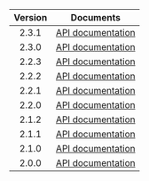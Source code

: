 | Version | Documents |
|:---:|---|
| 2.3.1 | [API documentation](2.3.1) |
| 2.3.0 | [API documentation](2.3.0) |
| 2.2.3 | [API documentation](2.2.3) |
| 2.2.2 | [API documentation](2.2.2) |
| 2.2.1 | [API documentation](2.2.1) |
| 2.2.0 | [API documentation](2.2.0) |
| 2.1.2 | [API documentation](2.1.2) |
| 2.1.1 | [API documentation](2.1.1) |
| 2.1.0 | [API documentation](2.1.0) |
| 2.0.0 | [API documentation](2.0.0) |

